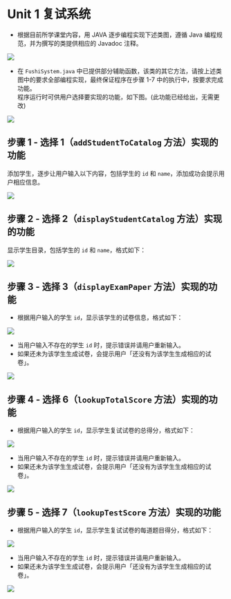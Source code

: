 # Unit 1 复试系统
* 根据目前所学课堂内容，用 JAVA 逐步编程实现下述类图，遵循 Java 编程规范，并为撰写的类提供相应的 Javadoc 注释。

![](https://img03.sogoucdn.com/app/a/100520146/d260cb37e153f64ac9e9e2c752290f99)
* 在 `FushiSystem.java` 中已提供部分辅助函数，该类的其它方法，请按上述类图中的要求全部编程实现，最终保证程序在步骤 1-7 中的执行中，按要求完成功能。<br>程序运行时可供用户选择要实现的功能，如下图。(此功能已经给出，无需更改)

![](https://img01.sogoucdn.com/app/a/100520146/a7b7e2dff1bcf86c51c302f819b0f72e)
## 步骤 1 - 选择 1（`addStudentToCatalog` 方法）实现的功能
添加学生，逐步让用户输入以下内容，包括学生的 `id` 和 `name`，添加成功会提示用户相应信息。

![](https://img02.sogoucdn.com/app/a/100520146/e1aa3aa26161e9b02f93ca8a380021ad)

## 步骤 2 - 选择 2（`displayStudentCatalog` 方法）实现的功能
显示学生目录，包括学生的 `id` 和 `name`，格式如下：

![](https://img02.sogoucdn.com/app/a/100520146/19c48a4314b7de241d63febf4e1e0c56)

## 步骤 3 - 选择 3（`displayExamPaper` 方法）实现的功能
* 根据用户输入的学生 `id`，显示该学生的试卷信息，格式如下：

![](https://img04.sogoucdn.com/app/a/100520146/9a334d6341b8f4880c7f75c30054a5ac)
* 当用户输入不存在的学生 `id` 时，提示错误并请用户重新输入。
* 如果还未为该学生生成试卷，会提示用户「还没有为该学生生成相应的试卷」。

![](https://img04.sogoucdn.com/app/a/100520146/48c6630c56ab11d8d855567cc2b8151c)
 
## 步骤 4 - 选择 6（`lookupTotalScore` 方法）实现的功能
* 根据用户输入的学生 `id`，显示学生复试试卷的总得分，格式如下：

![](https://img03.sogoucdn.com/app/a/100520146/7782f0bc8a10d0e4fdf09b27ef90d901)
* 当用户输入不存在的学生 `id` 时，提示错误并请用户重新输入。
* 如果还未为该学生生成试卷，会提示用户「还没有为该学生生成相应的试卷」。

![](https://img03.sogoucdn.com/app/a/100520146/1ad790b409fa67a3722314f7105deb89)
 
## 步骤 5 - 选择 7（`lookupTestScore` 方法）实现的功能
* 根据用户输入的学生 `id`，显示学生复试试卷的每道题目得分，格式如下：

![](https://img02.sogoucdn.com/app/a/100520146/5384d841afa42ca487d193aaa32b5010)
* 当用户输入不存在的学生 `id` 时，提示错误并请用户重新输入。
* 如果还未为该学生生成试卷，会提示用户「还没有为该学生生成相应的试卷」。

![](https://img01.sogoucdn.com/app/a/100520146/0e9d0be969d5a2da10cda232dae637d5)
 